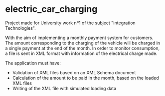 # electric_car_charging
Project made for University work nº1 of the subject "Integration Technologies".

With the aim of implementing a monthly payment system for customers. 
The amount corresponding to the charging of the vehicle will be charged in a single payment at the end of the month. 
In order to monitor consumption, a file is sent in XML format with information of the electrical charge made.

The application must have:
- Validation of XML files based on an XML Schema document
- Calculation of the amount to be paid in the month, based on the loaded XML files
- Writing of the XML file with simulated loading data
